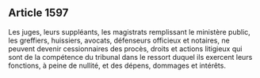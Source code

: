 Article 1597
----
Les juges, leurs suppléants, les magistrats remplissant le ministère public, les
greffiers, huissiers, avocats, défenseurs officieux et notaires, ne peuvent
devenir cessionnaires des procès, droits et actions litigieux qui sont de la
compétence du tribunal dans le ressort duquel ils exercent leurs fonctions, à
peine de nullité, et des dépens, dommages et intérêts.
